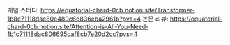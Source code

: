개념 스터디: https://equatorial-chard-0cb.notion.site/Transformer-1b8c71118dac80e489c6d836eba2961b?pvs=4
논문 리뷰: https://equatorial-chard-0cb.notion.site/Attention-is-All-You-Need-1b1c71118dac806695caf8cb7e20d2cc?pvs=4